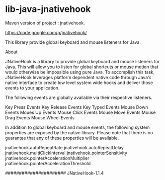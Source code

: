 lib-java-jnativehook
====================

Maven version of project : jnativehook.

https://code.google.com/p/jnativehook/

This library provide global keyboard and mouse listeners for Java.

About

JNativeHook is a library to provide global keyboard and mouse listeners for Java. This will allow you to listen for global shortcuts or mouse motion that would otherwise be impossible using pure Java. To accomplish this task, JNativeHook leverages platform dependent native code through Java's native interface to create low level system wide hooks and deliver those events to your application. 

The following events are globally available via their respective listeners.

Key Press Events
Key Release Events
Key Typed Events
Mouse Down Events
Moues Up Events
Mouse Click Events
Mouse Move Events
Mouse Drag Events
Mouse Wheel Events 

In addition to global keyboard and mouse events, the following system properties are exposed by the native library. Please note that there is no guarantee that any of these properties will be available.

jnativehook.autoRepeatRate
jnativehook.autoRepeatDelay
jnativehook.multiClickInterval
jnativehook.pointerSensitivity
jnativehook.pointerAccelerationMultiplier
jnativehook.pointerAccelerationThreshold 
        
######################
JNativeHook-1.1.4
